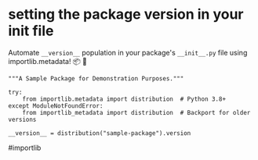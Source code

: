 # setting the package version in your init file

 Automate `__version__` population in your package's `__init__.py` file using importlib.metadata! 📦 🚀

```
"""A Sample Package for Demonstration Purposes."""

try:
    from importlib.metadata import distribution  # Python 3.8+
except ModuleNotFoundError:
    from importlib_metadata import distribution  # Backport for older versions

__version__ = distribution("sample-package").version
```

#importlib
